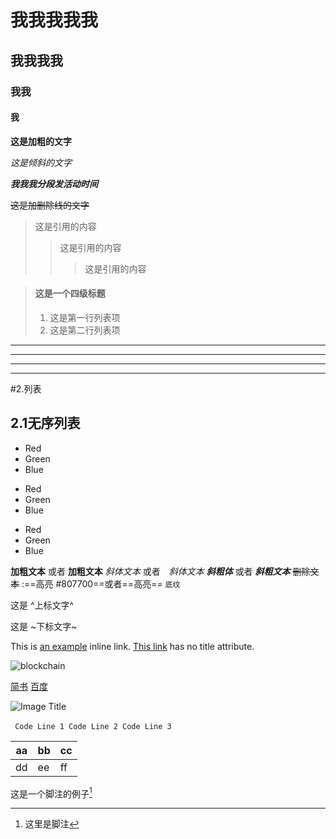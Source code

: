 # 我我我我我 
## 我我我我
### 我我
#### 我

**这是加粗的文字**

*这是倾斜的文字*

***我我我分段发活动时间***

~~这是加删除线的文字~~

> 这是引用的内容
> > 这是引用的内容
> > > 这是引用的内容

> #### 这是一个四级标题
> 
> 1. 这是第一行列表项
> 2. 这是第二行列表项
---
----
***
******
#2.列表
## 2.1无序列表

-  Red
- Green
- Blue

* Red
* Green
*  Blue

+  Red
+ Green
+ Blue

**加粗文本** 或者 __加粗文本__
*斜体文本*  或者　_斜体文本_
***斜粗体*** 或者 ___斜粗文本___
~~删除文本~~
 :==高亮 #807700==或者==高亮==
` 底纹 `

这是 ^上标文字^

这是 ~下标文字~

This is [an example](http://example.com/ "Title") inline link.
[This link](http://example.net/) has no title attribute.


![blockchain](https://ss0.bdstatic.com/70cFvHSh_Q1YnxGkpoWK1HF6hhy/it/u=702257389,1274025419&fm=27&gp=0.jpg "区块链")

[简书](http://jianshu.com)
[百度](http://baidu.com)

[Mou icon]: http://mouapp.com/Mou_128.png
![Image Title](URL "Image Title")

​```
Code Line 1
Code Line 2
Code Line 3
​```

|aa|bb|cc|
|---|---|---|
|dd|ee|ff|

这是一个脚注的例子[^1]

[^1]: 这里是脚注
